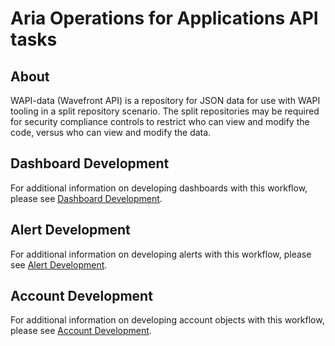 # Aria Operations for Applications API tasks

## About

WAPI-data (Wavefront API) is a repository for JSON data for use with WAPI tooling in a split repository scenario.
The split repositories may be required for security compliance controls to restrict who can view and modify the code,
versus who can view and modify the data.

## Dashboard Development

For additional information on developing dashboards with this workflow, please see [Dashboard Development](dashboards/DASHBOARDDEVELOPMENT.md).

## Alert Development

For additional information on developing alerts with this workflow, please see [Alert Development](alerts/ALERTDEVELOPMENT.md).

## Account Development

For additional information on developing account objects with this workflow, please see [Account Development](account/ACCOUNTDEVELOPMENT.md).

